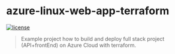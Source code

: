 # azure-linux-web-app-terraform
[![license](https://img.shields.io/github/license/atrakic/azure-linux-web-app-terraform.svg)](https://github.com/atrakic/azure-linux-web-app-terraform/blob/main/LICENSE)

> Example project how to build and deploy full stack project (API+frontEnd) on Azure Cloud with terraform.
